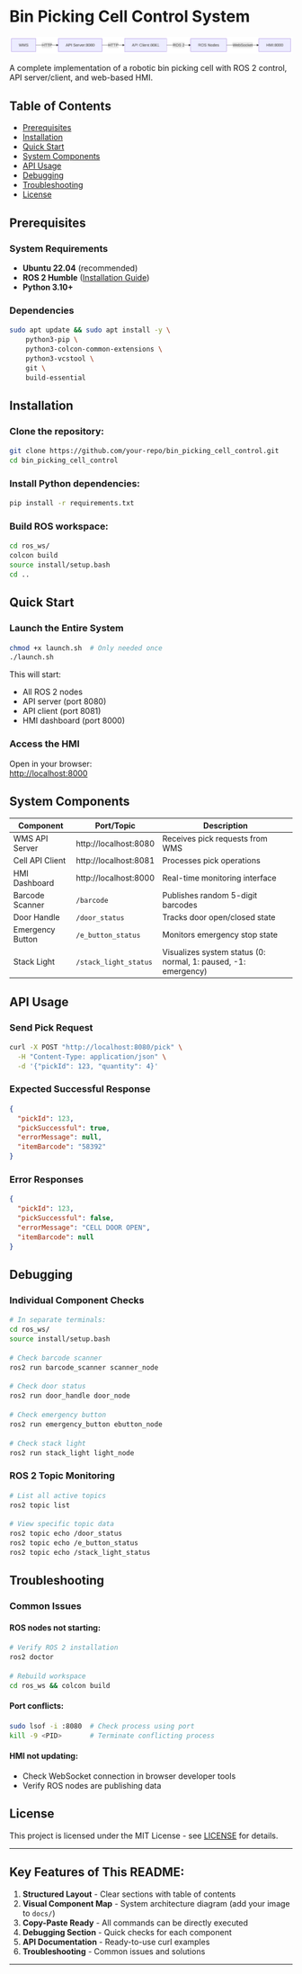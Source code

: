 # Bin Picking Cell Control System

![System Architecture](docs/system_architecture.png)

A complete implementation of a robotic bin picking cell with ROS 2 control, API server/client, and web-based HMI.

## Table of Contents
- [Prerequisites](#prerequisites)
- [Installation](#installation)
- [Quick Start](#quick-start)
- [System Components](#system-components)
- [API Usage](#api-usage)
- [Debugging](#debugging)
- [Troubleshooting](#troubleshooting)
- [License](#license)

## Prerequisites

### System Requirements
- **Ubuntu 22.04** (recommended)
- **ROS 2 Humble** ([Installation Guide](https://docs.ros.org/en/humble/Installation.html))
- **Python 3.10+**

### Dependencies
```bash
sudo apt update && sudo apt install -y \
    python3-pip \
    python3-colcon-common-extensions \
    python3-vcstool \
    git \
    build-essential
```

## Installation

### Clone the repository:
```bash
git clone https://github.com/your-repo/bin_picking_cell_control.git
cd bin_picking_cell_control
```

### Install Python dependencies:
```bash
pip install -r requirements.txt
```

### Build ROS workspace:
```bash
cd ros_ws/
colcon build
source install/setup.bash
cd ..
```

## Quick Start

### Launch the Entire System
```bash
chmod +x launch.sh  # Only needed once
./launch.sh
```

This will start:
- All ROS 2 nodes
- API server (port 8080)
- API client (port 8081)
- HMI dashboard (port 8000)

### Access the HMI

Open in your browser:  
[http://localhost:8000](http://localhost:8000)

## System Components

| Component        | Port/Topic           | Description                                  |
|------------------|----------------------|----------------------------------------------|
| WMS API Server   | http://localhost:8080 | Receives pick requests from WMS              |
| Cell API Client  | http://localhost:8081 | Processes pick operations                    |
| HMI Dashboard    | http://localhost:8000 | Real-time monitoring interface               |
| Barcode Scanner  | `/barcode`           | Publishes random 5-digit barcodes            |
| Door Handle      | `/door_status`       | Tracks door open/closed state                |
| Emergency Button | `/e_button_status`   | Monitors emergency stop state                |
| Stack Light      | `/stack_light_status`| Visualizes system status (0: normal, 1: paused, -1: emergency) |

## API Usage

### Send Pick Request
```bash
curl -X POST "http://localhost:8080/pick" \
  -H "Content-Type: application/json" \
  -d '{"pickId": 123, "quantity": 4}'
```

### Expected Successful Response
```json
{
  "pickId": 123,
  "pickSuccessful": true,
  "errorMessage": null,
  "itemBarcode": "58392"
}
```

### Error Responses
```json
{
  "pickId": 123,
  "pickSuccessful": false,
  "errorMessage": "CELL DOOR OPEN",
  "itemBarcode": null
}
```

## Debugging

### Individual Component Checks
```bash
# In separate terminals:
cd ros_ws/
source install/setup.bash

# Check barcode scanner
ros2 run barcode_scanner scanner_node

# Check door status
ros2 run door_handle door_node

# Check emergency button
ros2 run emergency_button ebutton_node

# Check stack light
ros2 run stack_light light_node
```

### ROS 2 Topic Monitoring
```bash
# List all active topics
ros2 topic list

# View specific topic data
ros2 topic echo /door_status
ros2 topic echo /e_button_status
ros2 topic echo /stack_light_status
```

## Troubleshooting

### Common Issues

#### ROS nodes not starting:
```bash
# Verify ROS 2 installation
ros2 doctor

# Rebuild workspace
cd ros_ws && colcon build
```

#### Port conflicts:
```bash
sudo lsof -i :8080  # Check process using port
kill -9 <PID>       # Terminate conflicting process
```

#### HMI not updating:
- Check WebSocket connection in browser developer tools
- Verify ROS nodes are publishing data

## License

This project is licensed under the MIT License - see [LICENSE](LICENSE) for details.

---

## Key Features of This README:

1. **Structured Layout** - Clear sections with table of contents  
2. **Visual Component Map** - System architecture diagram (add your image to `docs/`)  
3. **Copy-Paste Ready** - All commands can be directly executed  
4. **Debugging Section** - Quick checks for each component  
5. **API Documentation** - Ready-to-use curl examples  
6. **Troubleshooting** - Common issues and solutions  

---